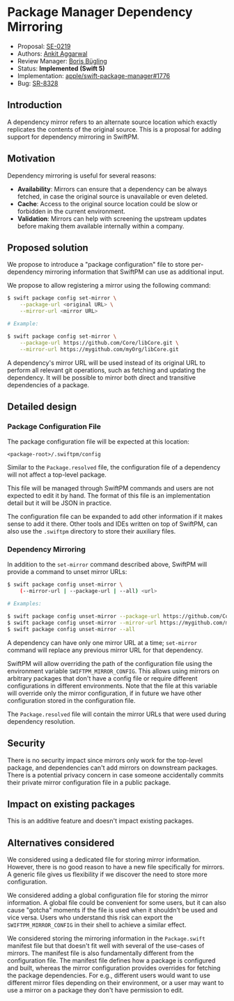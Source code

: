 # Package Manager Dependency Mirroring

* Proposal: [SE-0219](0219-package-manager-dependency-mirroring.md)
* Authors: [Ankit Aggarwal](https://github.com/aciidb0mb3r)
* Review Manager: [Boris Bügling](https://github.com/neonichu)
* Status: **Implemented (Swift 5)**
* Implementation: [apple/swift-package-manager#1776](https://github.com/apple/swift-package-manager/pull/1776)
* Bug: [SR-8328](https://bugs.swift.org/browse/SR-8328)

## Introduction

A dependency mirror refers to an alternate source location which exactly replicates the contents of the original source. This is a proposal for adding support for dependency mirroring in SwiftPM.

## Motivation

Dependency mirroring is useful for several reasons:

- **Availability**: Mirrors can ensure that a dependency can be always fetched, in case the original source is unavailable or even deleted.
- **Cache**: Access to the original source location could be slow or forbidden in the current environment.
- **Validation**: Mirrors can help with screening the upstream updates before making them available internally within a company.

## Proposed solution

We propose to introduce a "package configuration" file to store per-dependency mirroring information that SwiftPM can use as additional input.

We propose to allow registering a mirror using the following command:

```sh
$ swift package config set-mirror \
    --package-url <original URL> \
    --mirror-url <mirror URL>

# Example:

$ swift package config set-mirror \
    --package-url https://github.com/Core/libCore.git \
    --mirror-url https://mygithub.com/myOrg/libCore.git
```

A dependency's mirror URL will be used instead of its original URL to perform all relevant git operations, such as fetching and updating the dependency. It will be possible to mirror both direct and transitive dependencies of a package.

## Detailed design

### Package Configuration File

The package configuration file will be expected at this location:

    <package-root>/.swiftpm/config

Similar to the `Package.resolved` file, the configuration file of a dependency will not affect a top-level package.

This file will be managed through SwiftPM commands and users are not expected to edit it by hand. The format of this file is an implementation detail but it will be JSON in practice.

The configuration file can be expanded to add other information if it makes sense to add it there. Other tools and IDEs written on top of SwiftPM, can also use the `.swiftpm` directory to store their auxiliary files.

### Dependency Mirroring

In addition to the `set-mirror` command described above, SwiftPM will provide a command to unset mirror URLs:

```sh
$ swift package config unset-mirror \
    (--mirror-url | --package-url | --all) <url>

# Examples:

$ swift package config unset-mirror --package-url https://github.com/Core/libCore.git
$ swift package config unset-mirror --mirror-url https://mygithub.com/myOrg/libCore.git
$ swift package config unset-mirror --all
```

A dependency can have only one mirror URL at a time; `set-mirror` command will replace any previous mirror URL for that dependency.

SwiftPM will allow overriding the path of the configuration file using the environment variable `SWIFTPM_MIRROR_CONFIG`. This allows using mirrors on arbitrary packages that don't have a config file or require different configurations in different environments. Note that the file at this variable will override only the mirror configuration, if in future we have other configuration stored in the configuration file.

The `Package.resolved` file will contain the mirror URLs that were used during dependency resolution.

## Security

There is no security impact since mirrors only work for the top-level package, and dependencies can't add mirrors on downstream packages. There is a potential privacy concern in case someone accidentally commits their private mirror configuration file in a public package.

## Impact on existing packages

This is an additive feature and doesn't impact existing packages.

## Alternatives considered

We considered using a dedicated file for storing mirror information. However, there is no good reason to have a new file specifically for mirrors. A generic file gives us flexibility if we discover the need to store more configuration.

We considered adding a global configuration file for storing the mirror information. A global file could be convenient for some users, but it can also cause "gotcha" moments if the file is used when it shouldn't be used and vice versa. Users who understand this risk can export the `SWIFTPM_MIRROR_CONFIG` in their shell to achieve a similar effect.

We considered storing the mirroring information in the `Package.swift` manifest file but that doesn't fit well with several of the use-cases of mirrors. The manifest file is also fundamentally different from the configuration file. The manifest file defines how a package is configured and built, whereas the mirror configuration provides overrides for fetching the package dependencies. For e.g., different users would want to use different mirror files depending on their environment, or a user may want to use a mirror on a package they don't have permission to edit. 

